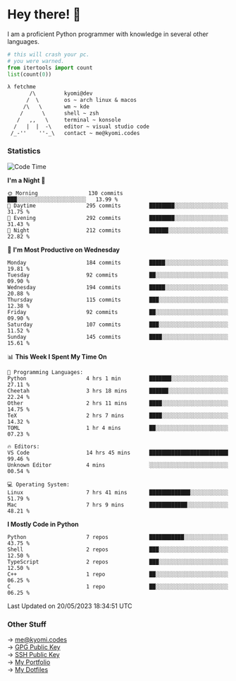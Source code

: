 # Hey there! 👋

I am a proficient Python programmer with knowledge in several other languages.

```py
# this will crash your pc.
# you were warned.
from itertools import count
list(count(0))
```

```txt
λ fetchme
       /\         kyomi@dev
      /  \        os ~ arch linux & macos
     /\   \       wm ~ kde
    /      \      shell ~ zsh
   /   ,,   \     terminal ~ konsole
  /   |  |  -\    editor ~ visual studio code
 /_-''    ''-_\   contact ~ me@kyomi.codes
```

### Statistics
<!--START_SECTION:waka-->
![Code Time](http://img.shields.io/badge/Code%20Time-85%20hrs%2013%20mins-blue)

**I'm a Night 🦉** 

```text
🌞 Morning                130 commits         ███░░░░░░░░░░░░░░░░░░░░░░   13.99 % 
🌆 Daytime                295 commits         ████████░░░░░░░░░░░░░░░░░   31.75 % 
🌃 Evening                292 commits         ████████░░░░░░░░░░░░░░░░░   31.43 % 
🌙 Night                  212 commits         ██████░░░░░░░░░░░░░░░░░░░   22.82 % 
```
📅 **I'm Most Productive on Wednesday** 

```text
Monday                   184 commits         █████░░░░░░░░░░░░░░░░░░░░   19.81 % 
Tuesday                  92 commits          ██░░░░░░░░░░░░░░░░░░░░░░░   09.90 % 
Wednesday                194 commits         █████░░░░░░░░░░░░░░░░░░░░   20.88 % 
Thursday                 115 commits         ███░░░░░░░░░░░░░░░░░░░░░░   12.38 % 
Friday                   92 commits          ██░░░░░░░░░░░░░░░░░░░░░░░   09.90 % 
Saturday                 107 commits         ███░░░░░░░░░░░░░░░░░░░░░░   11.52 % 
Sunday                   145 commits         ████░░░░░░░░░░░░░░░░░░░░░   15.61 % 
```


📊 **This Week I Spent My Time On** 

```text
💬 Programming Languages: 
Python                   4 hrs 1 min         ███████░░░░░░░░░░░░░░░░░░   27.11 % 
Cheetah                  3 hrs 18 mins       ██████░░░░░░░░░░░░░░░░░░░   22.24 % 
Other                    2 hrs 11 mins       ████░░░░░░░░░░░░░░░░░░░░░   14.75 % 
TeX                      2 hrs 7 mins        ████░░░░░░░░░░░░░░░░░░░░░   14.32 % 
TOML                     1 hr 4 mins         ██░░░░░░░░░░░░░░░░░░░░░░░   07.23 % 

🔥 Editors: 
VS Code                  14 hrs 45 mins      █████████████████████████   99.46 % 
Unknown Editor           4 mins              ░░░░░░░░░░░░░░░░░░░░░░░░░   00.54 % 

💻 Operating System: 
Linux                    7 hrs 41 mins       █████████████░░░░░░░░░░░░   51.79 % 
Mac                      7 hrs 9 mins        ████████████░░░░░░░░░░░░░   48.21 % 
```

**I Mostly Code in Python** 

```text
Python                   7 repos             ███████████░░░░░░░░░░░░░░   43.75 % 
Shell                    2 repos             ███░░░░░░░░░░░░░░░░░░░░░░   12.50 % 
TypeScript               2 repos             ███░░░░░░░░░░░░░░░░░░░░░░   12.50 % 
C++                      1 repo              ██░░░░░░░░░░░░░░░░░░░░░░░   06.25 % 
C                        1 repo              ██░░░░░░░░░░░░░░░░░░░░░░░   06.25 % 
```




 Last Updated on 20/05/2023 18:34:51 UTC
<!--END_SECTION:waka-->

### Other Stuff

→ [me@kyomi.codes](mailto:me@kyomi.codes)\
→ [GPG Public Key](https://github.com/bitterteriyaki.gpg)\
→ [SSH Public Key](https://github.com/bitterteriyaki.keys)\
→ [My Portfolio](https://kyomi.codes)\
→ [My Dotfiles](https://github.com/bitterteriyaki/dotfiles)
